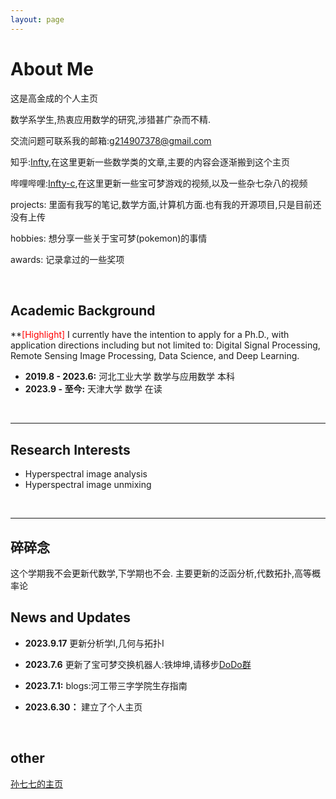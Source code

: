 ```yaml
---
layout: page
---
```


# About Me

[//]:<img src="https://caihanlin.com/caihanlin.jpg" class="floatpic" width="360" height="480">

这是高金成的个人主页

数学系学生,热衷应用数学的研究,涉猎甚广杂而不精.

交流问题可联系我的邮箱:g214907378@gmail.com

知乎:[Infty](https://www.zhihu.com/people/wu-xin-72-24),在这里更新一些数学类的文章,主要的内容会逐渐搬到这个主页

哔哩哔哩:[Infty-c](https://space.bilibili.com/425085633?spm_id_from=333.1007.0.0),在这里更新一些宝可梦游戏的视频,以及一些杂七杂八的视频

projects: 里面有我写的笔记,数学方面,计算机方面.也有我的开源项目,只是目前还没有上传

hobbies: 想分享一些关于宝可梦(pokemon)的事情

awards: 记录拿过的一些奖项

<br>

## Academic Background

**<font color='red'>[Highlight]</font> I currently have the intention to apply for a Ph.D., with application directions including but not limited to: Digital Signal Processing, Remote Sensing Image Processing, Data Science, and Deep Learning.

- **2019.8 - 2023.6:** 河北工业大学 数学与应用数学 本科
- **2023.9 - 至今:** 天津大学 数学 在读

<br>

---

## Research Interests

- Hyperspectral image analysis
- Hyperspectral image unmixing

<br>

---

## 碎碎念

这个学期我不会更新代数学,下学期也不会. 主要更新的泛函分析,代数拓扑,高等概率论

## News and Updates

- **2023.9.17** 更新分析学I,几何与拓扑I

- **2023.7.6** 更新了宝可梦交换机器人:铁坤坤,请移步[DoDo群](https://imdodo.com/s/213672)

- **2023.7.1:** blogs:河工带三字学院生存指南

- **2023.6.30：** 建立了个人主页

<br>

## other

[孙七七的主页](https://tysunseven.github.io/)